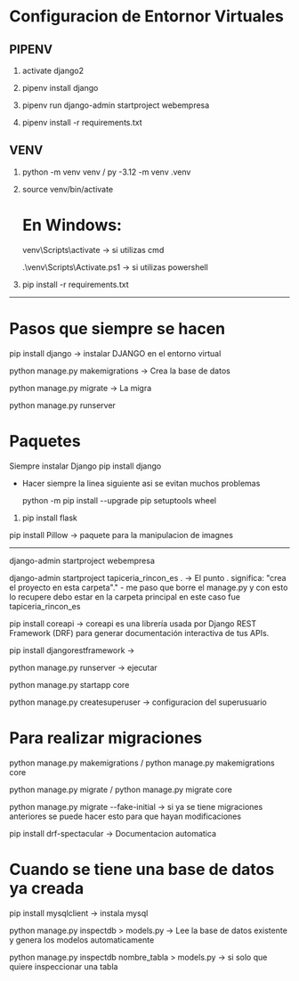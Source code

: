 
# Configuracion de Entornor Virtuales

<h2>PIPENV</h2>

1.  activate django2

2. pipenv install django
   
3. pipenv run django-admin startproject webempresa

4. pipenv install -r requirements.txt

<h2>VENV</h2>

1. python -m venv venv / py -3.12 -m venv .venv

2. source venv/bin/activate
   # En Windows:
      venv\Scripts\activate -> si utilizas cmd

      .\venv\Scripts\Activate.ps1 -> si utilizas powershell

4. pip install -r requirements.txt

_____________

# Pasos que siempre se hacen
 pip install django -> instalar DJANGO en el entorno virtual

 python manage.py makemigrations -> Crea la base de datos
 
 python manage.py migrate -> La migra

 python manage.py runserver


# Paquetes

Siempre instalar Django
pip install django

 - Hacer siempre la linea siguiente asi se evitan muchos problemas
   
      python -m pip install --upgrade pip setuptools wheel

1. pip install flask

pip install Pillow -> paquete para la manipulacion de imagnes

_______

   django-admin startproject webempresa
   
   django-admin startproject tapiceria_rincon_es . -> El punto . significa: "crea el proyecto en esta carpeta"." - me paso que borre el manage.py y con esto lo recupere debo estar en la carpeta principal en este caso fue tapiceria_rincon_es 

pip install coreapi -> coreapi es una librería usada por Django REST Framework (DRF) para generar documentación interactiva de tus APIs.

pip install djangorestframework ->  

python manage.py runserver -> ejecutar

python manage.py startapp core

python manage.py createsuperuser -> configuracion del superusuario

# Para realizar migraciones 

python manage.py makemigrations / python manage.py makemigrations core

python manage.py migrate / python manage.py migrate core

python manage.py migrate --fake-initial -> si ya se tiene migraciones anteriores se puede hacer esto para que hayan modificaciones

pip install drf-spectacular -> Documentacion automatica

# Cuando se tiene una base de datos ya creada

pip install mysqlclient -> instala mysql

python manage.py inspectdb > models.py -> Lee la base de datos existente y genera los modelos automaticamente

python manage.py inspectdb nombre_tabla > models.py -> si solo que quiere inspeccionar una tabla






